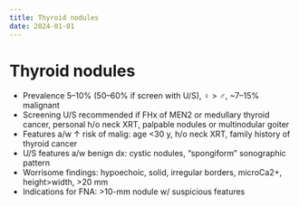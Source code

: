 ```yaml
---
title: Thyroid nodules
date: 2024-01-01
---
```

# Thyroid nodules

* Prevalence 5–10% (50–60% if screen with U/S), ♀ > ♂, ~7–15% malignant
* Screening U/S recommended if FHx of MEN2 or medullary thyroid cancer, personal h/o neck XRT, palpable nodules or multinodular goiter
* Features a/w ↑ risk of malig: age <30 y, h/o neck XRT, family history of thyroid cancer
* U/S features a/w benign dx: cystic nodules, “spongiform” sonographic pattern
* Worrisome findings: hypoechoic, solid, irregular borders, microCa2+, height>width, >20 mm
* Indications for FNA: >10-mm nodule w/ suspicious features
